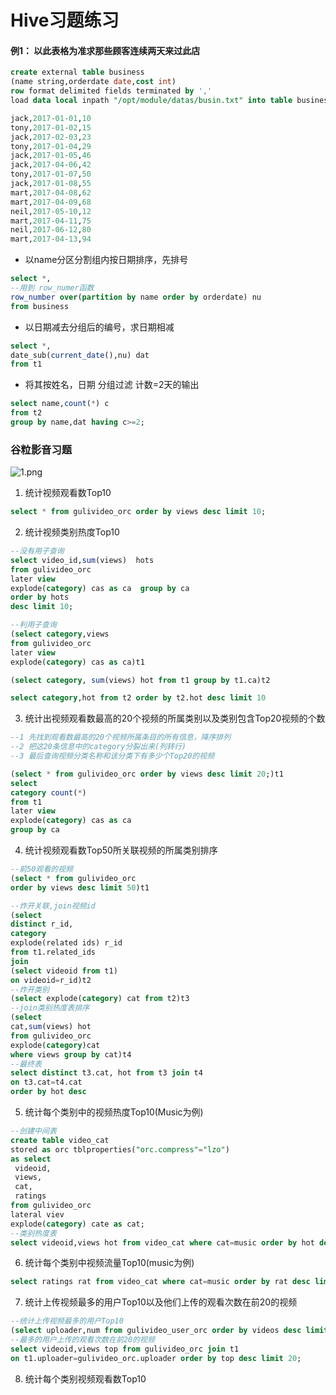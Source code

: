 # Hive习题练习
#### 例1： 以此表格为准求那些顾客连续两天来过此店
```sql
create external table business
(name string,orderdate date,cost int)
row format delimited fields terminated by ','
load data local inpath "/opt/module/datas/busin.txt" into table business;

jack,2017-01-01,10
tony,2017-01-02,15
jack,2017-02-03,23
tony,2017-01-04,29
jack,2017-01-05,46
jack,2017-04-06,42
tony,2017-01-07,50
jack,2017-01-08,55
mart,2017-04-08,62
mart,2017-04-09,68
neil,2017-05-10,12
mart,2017-04-11,75
neil,2017-06-12,80
mart,2017-04-13,94
```
+ 以name分区分割组内按日期排序，先排号
```sql
select *,
--用到 row_numer函数
row_number over(partition by name order by orderdate) nu 
from business 
```
+ 以日期减去分组后的编号，求日期相减
```sql
select *,
date_sub(current_date(),nu) dat
from t1
```
+ 将其按姓名，日期 分组过滤 计数=2天的输出
```sql
select name,count(*) c
from t2
group by name,dat having c>=2;
```
### 谷粒影音习题
![1.png](https://i.loli.net/2020/06/12/rFwbWyZSfOGUACR.png)
1. 统计视频观看数Top10
```sql
select * from gulivideo_orc order by views desc limit 10; 
```
2. 统计视频类别热度Top10 
```sql
--没有用子查询
select video_id,sum(views)  hots
from gulivideo_orc 
later view 
explode(category) cas as ca  group by ca
order by hots
desc limit 10;

--利用子查询
(select category,views
from gulivideo_orc
later view 
explode(category) cas as ca)t1

(select category, sum(views) hot from t1 group by t1.ca)t2

select category,hot from t2 order by t2.hot desc limit 10

```
3.  统计出视频观看数最高的20个视频的所属类别以及类别包含Top20视频的个数
```sql
--1 先找到观看数最高的20个视频所属条目的所有信息，降序排列
--2 把这20条信息中的category分裂出来(列转行)
--3 最后查询视频分类名称和该分类下有多少个Top20的视频

(select * from gulivideo_orc order by views desc limit 20;)t1
select 
category count(*)
from t1 
later view 
explode(category) cas as ca
group by ca 
```
4.  统计视频观看数Top50所关联视频的所属类别排序
```sql
--前50观看的视频
(select * from gulivideo_orc 
order by views desc limit 50)t1

--炸开关联,join视频id
(select 
distinct r_id,
category
explode(related ids) r_id
from t1.related_ids
join
(select videoid from t1)
on videoid=r_id)t2
--炸开类别
(select explode(category) cat from t2)t3
--join类别热度表排序
(select 
cat,sum(views) hot
from gulivideo_orc
explode(category)cat
where views group by cat)t4
--最终表
select distinct t3.cat, hot from t3 join t4 
on t3.cat=t4.cat
order by hot desc

```
5.  统计每个类别中的视频热度Top10(Music为例)
```sql
--创建中间表
create table video_cat 
stored as orc tblproperties("orc.compress"="lzo") 
as select 
 videoid,
 views, 
 cat,
 ratings
from gulivideo_orc 
lateral viev
explode(category) cate as cat;
--类别热度表
select videoid,views hot from video_cat where cat=music order by hot desc limit 10; 
```
6.  统计每个类别中视频流量Top10(music为例)
```sql
select ratings rat from video_cat where cat=music order by rat desc limit 10; 
```
7.  统计上传视频最多的用户Top10以及他们上传的观看次数在前20的视频
```sql
--统计上传视频最多的用户Top10
(select uploader,num from gulivideo_user_orc order by videos desc limit 10)t1
--最多的用户上传的观看次数在前20的视频
select videoid,views top from gulivideo_orc join t1 
on t1.uploader=gulivideo_orc.uploader order by top desc limit 20;
```
8.  统计每个类别视频观看数Top10
```sql

```

